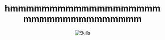 <p align="center">
  <h1 align="center">hmmmmmmmmmmmmmmmmmmmmmmmmmmmmmmmmmm</h1>
  
  <div align="center">

 <img src="https://skillicons.dev/icons?i=python,pytorch,tensorflow,docker,kubernetes,aws,gcp,go,rust,zig,vim&theme=dark&perline=11" alt="Skills" />

  <br>
  </div>
  

</p>
